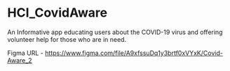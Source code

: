 # HCI_CovidAware
An Informative app educating users about the COVID-19 virus and offering volunteer help for those who are in need.

Figma URL - https://www.figma.com/file/A9xfssuDq1y3brtf0xVYxK/Covid-Aware_2

